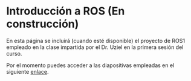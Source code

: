 # Introducción a ROS (En construcción)

En esta página se incluirá (cuando esté disponible) el proyecto de ROS1 empleado en la clase impartida por el Dr. Uziel en la primera sesión del curso.

Por el momento puedes acceder a las diapositivas empleadas en el siguiente [enlace](https://docs.google.com/presentation/d/11rba075v5t-SfsgQmFG1QgTjC17kRaaJnMfp66Bpsvo/edit?usp=sharing).